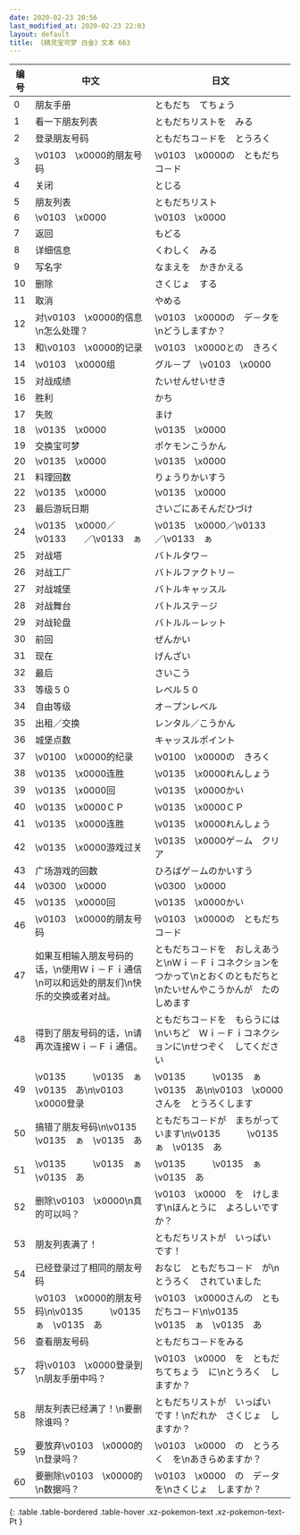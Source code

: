 ```yaml
---
date: 2020-02-23 20:56
last_modified_at: 2020-02-23 22:03
layout: default
title: 《精灵宝可梦 白金》文本 663
---
```

| 编号 | 中文 | 日文 |
| ---- | ---- | ---- |
| 0 | 朋友手册 | ともだち　てちょう |
| 1 | 看一下朋友列表 | ともだちリストを　みる |
| 2 | 登录朋友号码 | ともだちコ－ドを　とうろく |
| 3 | \v0103　\x0000的朋友号码 | \v0103　\x0000の　ともだちコ－ド |
| 4 | 关闭 | とじる |
| 5 | 朋友列表 | ともだちリスト |
| 6 | \v0103　\x0000 | \v0103　\x0000 |
| 7 | 返回 | もどる |
| 8 | 详细信息 | くわしく　みる |
| 9 | 写名字 | なまえを　かきかえる |
| 10 | 删除 | さくじょ　する |
| 11 | 取消 | やめる |
| 12 | 对\v0103　\x0000的信息\n怎么处理？ | \v0103　\x0000の　デ－タを\nどうしますか？ |
| 13 | 和\v0103　\x0000的记录 | \v0103　\x0000との　きろく |
| 14 | \v0103　\x0000组 | グル－プ　\v0103　\x0000 |
| 15 | 对战成绩 | たいせんせいせき |
| 16 | 胜利 | かち |
| 17 | 失败 | まけ |
| 18 | \v0135　\x0000 | \v0135　\x0000 |
| 19 | 交换宝可梦 | ポケモンこうかん |
| 20 | \v0135　\x0000 | \v0135　\x0000 |
| 21 | 料理回数 | りょうりかいすう |
| 22 | \v0135　\x0000 | \v0135　\x0000 |
| 23 | 最后游玩日期 | さいごにあそんだひづけ |
| 24 | \v0135　\x0000／\v0133　　／\v0133　ぁ | \v0135　\x0000／\v0133　　／\v0133　ぁ |
| 25 | 对战塔 | バトルタワ－ |
| 26 | 对战工厂 | バトルファクトリ－ |
| 27 | 对战城堡 | バトルキャッスル |
| 28 | 对战舞台 | バトルステ－ジ |
| 29 | 对战轮盘 | バトルル－レット |
| 30 | 前回 | ぜんかい |
| 31 | 现在 | げんざい |
| 32 | 最后 | さいこう |
| 33 | 等级５０ | レベル５０ |
| 34 | 自由等级 | オ－プンレベル |
| 35 | 出租／交换 | レンタル／こうかん |
| 36 | 城堡点数 | キャッスルポイント |
| 37 | \v0100　\x0000的纪录 | \v0100　\x0000の　きろく |
| 38 | \v0135　\x0000连胜 | \v0135　\x0000れんしょう |
| 39 | \v0135　\x0000回 | \v0135　\x0000かい |
| 40 | \v0135　\x0000ＣＰ | \v0135　\x0000ＣＰ |
| 41 | \v0135　\x0000连胜 | \v0135　\x0000れんしょう |
| 42 | \v0135　\x0000游戏过关 | \v0135　\x0000ゲ－ム　クリア |
| 43 | 广场游戏的回数 | ひろばゲ－ムのかいすう |
| 44 | \v0300　\x0000 | \v0300　\x0000 |
| 45 | \v0135　\x0000回 | \v0135　\x0000かい |
| 46 | \v0103　\x0000的朋友号码 | \v0103　\x0000の　ともだちコ－ド |
| 47 | 如果互相输入朋友号码的话，\n使用Ｗｉ－Ｆｉ通信\n可以和远处的朋友们\n快乐的交换或者对战。 | ともだちコ－ドを　おしえあうと\nＷｉ－Ｆｉコネクションを　つかって\nとおくのともだちと\nたいせんやこうかんが　たのしめます |
| 48 | 得到了朋友号码的话，\n请再次连接Ｗｉ－Ｆｉ通信。 | ともだちコ－ドを　もらうには\nいちど　Ｗｉ－Ｆｉコネクションに\nせつぞく　してください |
| 49 | \v0135　　　\v0135　ぁ　\v0135　あ\n\v0103　\x0000登录 | \v0135　　　\v0135　ぁ　\v0135　あ\n\v0103　\x0000さんを　とうろくします |
| 50 | 搞错了朋友号码\n\v0135　　　\v0135　ぁ　\v0135　あ | ともだちコ－ドが　まちがっています\n\v0135　　　\v0135　ぁ　\v0135　あ |
| 51 | \v0135　　　\v0135　ぁ　\v0135　あ | \v0135　　　\v0135　ぁ　\v0135　あ |
| 52 | 删除\v0103　\x0000\n真的可以吗？ | \v0103　\x0000　を　けします\nほんとうに　よろしいですか？ |
| 53 | 朋友列表满了！ | ともだちリストが　いっぱい　です！ |
| 54 | 已经登录过了相同的朋友号码 | おなじ　ともだちコ－ド　が\nとうろく　されていました |
| 55 | \v0103　\x0000的朋友号码\n\v0135　　　\v0135　ぁ　\v0135　あ | \v0103　\x0000さんの　ともだちコ－ド\n\v0135　　　\v0135　ぁ　\v0135　あ |
| 56 | 查看朋友号码 | ともだちコ－ドをみる |
| 57 | 将\v0103　\x0000登录到\n朋友手册中吗？ | \v0103　\x0000　を　ともだちてちょう　に\nとうろく　しますか？ |
| 58 | 朋友列表已经满了！\n要删除谁吗？ | ともだちリストが　いっぱい　です！\nだれか　さくじょ　しますか？ |
| 59 | 要放弃\v0103　\x0000的\n登录吗？ | \v0103　\x0000　の　とうろく　を\nあきらめますか？ |
| 60 | 要删除\v0103　\x0000的\n数据吗？ | \v0103　\x0000　の　デ－タを\nさくじょ　しますか？ |
{: .table .table-bordered .table-hover .xz-pokemon-text .xz-pokemon-text-Pt }
